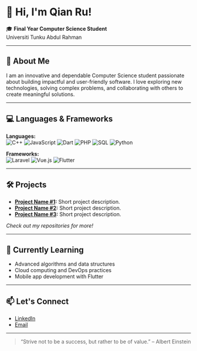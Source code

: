 # 👋 Hi, I'm Qian Ru!

🎓 **Final Year Computer Science Student**  
Universiti Tunku Abdul Rahman

---

## 🚀 About Me

I am an innovative and dependable Computer Science student passionate about building impactful and user-friendly software. I love exploring new technologies, solving complex problems, and collaborating with others to create meaningful solutions.

---

## 💻 Languages & Frameworks

**Languages:**  
![C++](https://img.shields.io/badge/-C++-00599C?style=flat-square&logo=c%2B%2B&logoColor=white)
![JavaScript](https://img.shields.io/badge/-JavaScript-F7B93E?style=flat-square&logo=javascript&logoColor=black)
![Dart](https://img.shields.io/badge/-Dart-0175C2?style=flat-square&logo=dart&logoColor=white)
![PHP](https://img.shields.io/badge/-PHP-777BB4?style=flat-square&logo=php&logoColor=white)
![SQL](https://img.shields.io/badge/-SQL-4479A1?style=flat-square&logo=postgresql&logoColor=white)
![Python](https://img.shields.io/badge/-Python-3776AB?style=flat-square&logo=python&logoColor=white)

**Frameworks:**  
![Laravel](https://img.shields.io/badge/-Laravel-FF2D20?style=flat-square&logo=laravel&logoColor=white)
![Vue.js](https://img.shields.io/badge/-Vue.js-4FC08D?style=flat-square&logo=vue.js&logoColor=white)
![Flutter](https://img.shields.io/badge/-Flutter-02569B?style=flat-square&logo=flutter&logoColor=white)

---

## 🛠️ Projects

- **[Project Name #1](#):** Short project description.
- **[Project Name #2](#):** Short project description.
- **[Project Name #3](#):** Short project description.

*Check out my repositories for more!*

---

## 🌱 Currently Learning

- Advanced algorithms and data structures
- Cloud computing and DevOps practices
- Mobile app development with Flutter

---

## 📫 Let's Connect

- [LinkedIn](https://www.linkedin.com/in/your-linkedin-username)
- [Email](mailto:your-email@example.com)

---

> “Strive not to be a success, but rather to be of value.” – Albert Einstein
